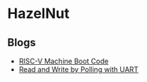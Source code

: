 # HazelNut

## Blogs

- [RISC-V Machine Boot Code](https://lingkkang.github.io/2023/02/23/boot-risc-v/)
- [Read and Write by Polling with UART](https://lingkkang.github.io/2023/02/28/polling-read-write/)
